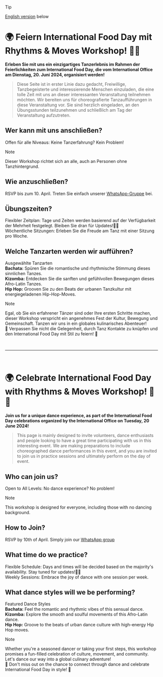 > [!TIP]
> [English version](https://github.com/TH-OWL-Lemgo/FoodNCultureFestival2024/#-celebrate-international-food-day-with-rhythms--moves-workshop-) below

# 🌍 Feiern International Food Day mit Rhythms & Moves Workshop! 🕺💃 
**Erleben Sie mit uns ein einzigartiges Tanzerlebnis im Rahmen der Feierlichkeiten zum International Food Day, die vom International Office am Dienstag, 20. Juni 2024, organisiert werden!**
> Diese Seite ist in erster Linie dazu gedacht, Freiwillige, Tanzbegeisterte und interessierende Menschen einzuladen, die eine tolle Zeit mit uns an dieser interessanten Veranstaltung teilnehmen möchten. Wir bereiten uns für choreografierte Tanzaufführungen in diese Veranstaltung vor. Sie sind herzlich eingeladen, an den Übungsstunden teilzunehmen und schließlich am Tag der Veranstaltung aufzutreten.

## Wer kann mit uns anschließen?
Offen für alle Niveaus: Keine Tanzerfahrung? Kein Problem!
> [!NOTE]
> Dieser Workshop richtet sich an alle, auch an Personen ohne Tanzhintergrund.

## Wie anzuschließen?
RSVP bis zum 10. April. Treten Sie einfach unserer [WhatsApp-Gruppe](https://chat.whatsapp.com/FfuQal3UD0IHbM3ELuAYD7) bei.

## Übungszeiten?
Flexibler Zeitplan: Tage und Zeiten werden basierend auf der Verfügbarkeit der Mehrheit festgelegt. Bleiben Sie dran für Updates!🕺💃 <br>
Wöchentliche Sitzungen: Erleben Sie die Freude am Tanz mit einer Sitzung pro Woche.

## Welche Tanzarten werden wir aufführen?
Ausgewählte Tanzarten<br>
**Bachata:** Spüren Sie die romantische und rhythmische Stimmung dieses sinnlichen Tanzes. <br>
**Kizomba:** Entdecken Sie die sanften und gefühlvollen Bewegungen dieses Afro-Latin Tanzes. <br>
**Hip Hop:** Grooven Sie zu den Beats der urbanen Tanzkultur mit energiegeladenen Hip-Hop-Moves. <br>

> [!NOTE]
> Egal, ob Sie ein erfahrener Tänzer sind oder Ihre ersten Schritte machen, dieser Workshop verspricht ein angenehmes Fest der Kultur, Bewegung und Gemeinschaft. Tanzen wir uns in ein globales kulinarisches Abenteuer! <br>
> 🌟 Verpassen Sie nicht die Gelegenheit, durch Tanz Kontakte zu knüpfen und den International Food Day mit Stil zu feiern! 🌟

<br><hr><br>

# 🌍 Celebrate International Food Day with Rhythms & Moves Workshop! 🕺💃 
**Join us for a unique dance experience, as part of the International Food Day celebrations organized by the International Office on Tuesday, 20 June 2024!**
> This page is mainly designed to invite volunteers, dance enthusiasts and people looking to have a great time participating with us in this interesting event. We are making preparations to include choreographed dance performances in this event, and you are invited to join us in practice sessions and ultimately perform on the day of event.

## Who can join us?
Open to All Levels: No dance experience? No problem!
> [!NOTE]
> This workshop is designed for everyone, including those with no dancing background. 

## How to Join?
RSVP by 10th of April. Simply join our [WhatsApp group](https://chat.whatsapp.com/FfuQal3UD0IHbM3ELuAYD7)

## What time do we practice?
Flexible Schedule: Days and times will be decided based on the majority's availability. Stay tuned for updates!🕺💃 <br>
Weekly Sessions: Embrace the joy of dance with one session per week. 

## What dance styles will we be performing?
Featured Dance Styles<br>
**Bachata:** Feel the romantic and rhythmic vibes of this sensual dance. <br>
**Kizomba:** Explore the smooth and soulful movements of this Afro-Latin dance. <br>
**Hip Hop:** Groove to the beats of urban dance culture with high-energy Hip Hop moves. <br>

> [!NOTE]
> Whether you're a seasoned dancer or taking your first steps, this workshop promises a fun-filled celebration of culture, movement, and community. Let's dance our way into a global culinary adventure! <br>
> 🌟 Don't miss out on the chance to connect through dance and celebrate International Food Day in style! 🌟
